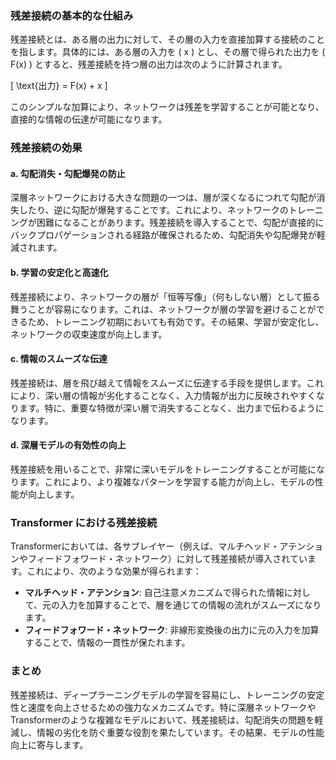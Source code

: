 ### 残差接続の基本的な仕組み

残差接続とは、ある層の出力に対して、その層の入力を直接加算する接続のことを指します。具体的には、ある層の入力を \( x \) とし、その層で得られた出力を \( F(x) \) とすると、残差接続を持つ層の出力は次のように計算されます。

\[
\text{出力} = F(x) + x
\]

このシンプルな加算により、ネットワークは残差を学習することが可能となり、直接的な情報の伝達が可能になります。

### 残差接続の効果

#### a. 勾配消失・勾配爆発の防止

深層ネットワークにおける大きな問題の一つは、層が深くなるにつれて勾配が消失したり、逆に勾配が爆発することです。これにより、ネットワークのトレーニングが困難になることがあります。残差接続を導入することで、勾配が直接的にバックプロパゲーションされる経路が確保されるため、勾配消失や勾配爆発が軽減されます。

#### b. 学習の安定化と高速化

残差接続により、ネットワークの層が「恒等写像」（何もしない層）として振る舞うことが容易になります。これは、ネットワークが層の学習を避けることができるため、トレーニング初期においても有効です。その結果、学習が安定化し、ネットワークの収束速度が向上します。

#### c. 情報のスムーズな伝達

残差接続は、層を飛び越えて情報をスムーズに伝達する手段を提供します。これにより、深い層の情報が劣化することなく、入力情報が出力に反映されやすくなります。特に、重要な特徴が深い層で消失することなく、出力まで伝わるようになります。

#### d. 深層モデルの有効性の向上

残差接続を用いることで、非常に深いモデルをトレーニングすることが可能になります。これにより、より複雑なパターンを学習する能力が向上し、モデルの性能が向上します。

### Transformer における残差接続

Transformerにおいては、各サブレイヤー（例えば、マルチヘッド・アテンションやフィードフォワード・ネットワーク）に対して残差接続が導入されています。これにより、次のような効果が得られます：

- **マルチヘッド・アテンション**: 自己注意メカニズムで得られた情報に対して、元の入力を加算することで、層を通じての情報の流れがスムーズになります。
- **フィードフォワード・ネットワーク**: 非線形変換後の出力に元の入力を加算することで、情報の一貫性が保たれます。

### まとめ

残差接続は、ディープラーニングモデルの学習を容易にし、トレーニングの安定性と速度を向上させるための強力なメカニズムです。特に深層ネットワークやTransformerのような複雑なモデルにおいて、残差接続は、勾配消失の問題を軽減し、情報の劣化を防ぐ重要な役割を果たしています。その結果、モデルの性能向上に寄与します。
